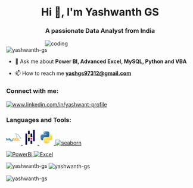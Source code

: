 <h1 align="center">Hi 👋, I'm Yashwanth GS</h1>
<h3 align="center">A passionate Data Analyst from India</h3>

<img align="right" alt="coding" width="400" src="https://user-images.githubusercontent.com/84115928/142569072-22fdc7ac-5815-4e96-b84d-f918a85d47ec.gif">
<p align="left"> <img src="https://komarev.com/ghpvc/?username=yashwanth-gs&label=Profile%20views&color=0e75b6&style=flat" alt="yashwanth-gs" /> </p>

- 💬 Ask me about **Power BI, Advanced Excel, MySQL, Python and VBA**

- 📫 How to reach me **yashgs97312@gmail.com**

<h3 align="left">Connect with me:</h3>
<p align="left">
<a href="https://linkedin.com/in/Yashwanth G S" target="blank"><img align="center" src="https://raw.githubusercontent.com/rahuldkjain/github-profile-readme-generator/master/src/images/icons/Social/linked-in-alt.svg" alt="www.linkedin.com/in/yashwant-profile" height="30" width="40" /></a>
</p>

<h3 align="left">Languages and Tools:</h3>
<p align="left"> <a href="https://www.mysql.com/" target="_blank" rel="noreferrer"> <img src="https://raw.githubusercontent.com/devicons/devicon/master/icons/mysql/mysql-original-wordmark.svg" alt="mysql" width="40" height="40"/> </a> <a href="https://pandas.pydata.org/" target="_blank" rel="noreferrer"> <img src="https://raw.githubusercontent.com/devicons/devicon/2ae2a900d2f041da66e950e4d48052658d850630/icons/pandas/pandas-original.svg" alt="pandas" width="40" height="40"/> </a> <a href="https://www.python.org" target="_blank" rel="noreferrer"> <img src="https://raw.githubusercontent.com/devicons/devicon/master/icons/python/python-original.svg" alt="python" width="40" height="40"/> </a> <a href="https://seaborn.pydata.org/" target="_blank" rel="noreferrer"> <img src="https://seaborn.pydata.org/_images/logo-mark-lightbg.svg" alt="seaborn" width="40" height="40"/> </a> </p>
<p align="left">    <a href="https://powerbi.microsoft.com/en-au/" target="_blank" rel="noreferrer"> <img src="https://logos-world.net/wp-content/uploads/2022/02/Microsoft-Power-BI-Symbol.png" alt="PowerBi" width="40" height="40"/> </a> 
    <a href="https://www.microsoft.com/en-in/microsoft-365/excel" target="_blank" rel="noreferrer"> <img src="https://cdn1.iconfinder.com/data/icons/famous-brand-apps/100/_-04-512.png" alt="Excel" width="40" height="40"/> </a>     
<p><img align="left" src="https://github-readme-stats.vercel.app/api/top-langs?username=yashwanth-gs&show_icons=true&locale=en&layout=compact" alt="yashwanth-gs" /></p>

<p>&nbsp;<img align="center" src="https://github-readme-stats.vercel.app/api?username=yashwanth-gs&show_icons=true&locale=en" alt="yashwanth-gs" /></p>

<p><img align="center" src="https://github-readme-streak-stats.herokuapp.com/?user=yashwanth-gs&" alt="yashwanth-gs" /></p>
